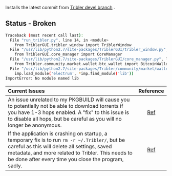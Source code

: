 Installs the latest commit from [Tribler devel branch](https://github.com/Tribler/tribler/tree/devel) .  

Status - Broken
---
```bash
Traceback (most recent call last):
  File "run_tribler.py", line 14, in <module>
    from TriblerGUI.tribler_window import TriblerWindow
  File "/usr/lib/python2.7/site-packages/TriblerGUI/tribler_window.py", line 18, in <module>
    from TriblerGUI.core_manager import CoreManager
  File "/usr/lib/python2.7/site-packages/TriblerGUI/core_manager.py", line 10, in <module>
    from Tribler.community.market.wallet.btc_wallet import BitcoinWallet
  File "/usr/lib/python2.7/site-packages/Tribler/community/market/wallet/btc_wallet.py", line 16, in <module>
    imp.load_module('electrum', *imp.find_module('lib'))
ImportError: No module named lib

```

|Current Issues|Reference
|:---|:---:
|An issue unrelated to my PKGBUILD will cause you to potentially not be able to download torrents if you have 1-3 hops enabled. A "fix" to this issue is to disable all hops, but be careful as you will no longer be anonymous.|[Ref](https://forum.tribler.org/t/tribler-7-release-candidate-1-please-test/3988/3)
|If the application is crashing on startup, a temporary fix is to run `rm -r ~/.Tribler/`, but be careful as this will delete all settings, saved metadata, and more related to Tribler. This needs to be done after every time you close the program, sadly.|[Ref](https://github.com/Tribler/tribler/issues/2963)
